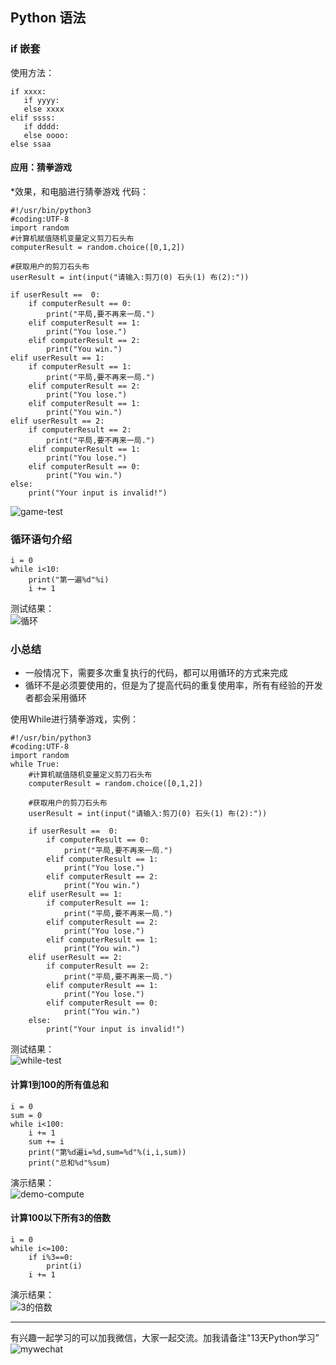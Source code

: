 
## Python 语法

### if 嵌套
使用方法：   
```
if xxxx:
   if yyyy:
   else xxxx
elif ssss:
   if dddd:
   else oooo:
else ssaa
```

#### 应用：猜拳游戏
*效果，和电脑进行猜拳游戏
代码：   
```
#!/usr/bin/python3
#coding:UTF-8
import random
#计算机赋值随机变量定义剪刀石头布
computerResult = random.choice([0,1,2])

#获取用户的剪刀石头布
userResult = int(input("请输入:剪刀(0) 石头(1) 布(2):"))

if userResult ==  0:
    if computerResult == 0:
        print("平局,要不再来一局.")
    elif computerResult == 1:
        print("You lose.")
    elif computerResult == 2:
        print("You win.")
elif userResult == 1:
    if computerResult == 1:
        print("平局,要不再来一局.")
    elif computerResult == 2:
        print("You lose.")
    elif computerResult == 1:
        print("You win.")
elif userResult == 2:
    if computerResult == 2:
        print("平局,要不再来一局.")
    elif computerResult == 1:
        print("You lose.")
    elif computerResult == 0:
        print("You win.")
else:
    print("Your input is invalid!")
```   

![game-test](images/day4-1.jpg)   

### 循环语句介绍
```
i = 0
while i<10:
    print("第一遍%d"%i)
    i += 1
```   
测试结果：   
![循环](images/day4-2.jpg)   

### 小总结   
* 一般情况下，需要多次重复执行的代码，都可以用循环的方式来完成
* 循环不是必须要使用的，但是为了提高代码的重复使用率，所有有经验的开发者都会采用循环
   
使用While进行猜拳游戏，实例：   
```
#!/usr/bin/python3
#coding:UTF-8
import random
while True:
    #计算机赋值随机变量定义剪刀石头布
    computerResult = random.choice([0,1,2])

    #获取用户的剪刀石头布
    userResult = int(input("请输入:剪刀(0) 石头(1) 布(2):"))

    if userResult ==  0:
        if computerResult == 0:
            print("平局,要不再来一局.")
        elif computerResult == 1:
            print("You lose.")
        elif computerResult == 2:
            print("You win.")
    elif userResult == 1:
        if computerResult == 1:
            print("平局,要不再来一局.")
        elif computerResult == 2:
            print("You lose.")
        elif computerResult == 1:
            print("You win.")
    elif userResult == 2:
        if computerResult == 2:
            print("平局,要不再来一局.")
        elif computerResult == 1:
            print("You lose.")
        elif computerResult == 0:
            print("You win.")
    else:
        print("Your input is invalid!")
```    
测试结果：   
![while-test](images/day4-3.jpg)   

#### 计算1到100的所有值总和
```
i = 0
sum = 0
while i<100:
    i += 1
    sum += i
    print("第%d遍i=%d,sum=%d"%(i,i,sum))
    print("总和%d"%sum)
```
演示结果：   
![demo-compute](images/day4-4.jpg)   

#### 计算100以下所有3的倍数
```
i = 0
while i<=100:
    if i%3==0:
        print(i)
    i += 1
```   
演示结果：   
![3的倍数](images/day4-5.jpg)   



***
有兴趣一起学习的可以加我微信，大家一起交流。加我请备注"13天Python学习”
![mywechat](https://github.com/i4leader/python-learning-notes/blob/master/images/mywechat.jpeg)